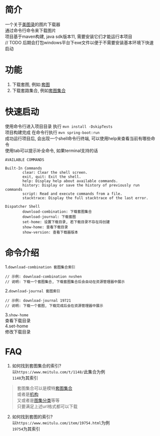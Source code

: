 # 简介
一个关于[美图录](https://www.meitulu.com)的图片下载器<br/>
通过命令行命令来下载图片<br/>
项目基于maven构建, java sdk版本11, 需要安装它们才能运行本项目<br/>
// TODO 后期会打包windows平台下exe文件以便于不需要安装基本环境下快速启动

# 功能
1. 下载套图, 例如:[套图](https://www.meitulu.com/item/19754.html)
2. 下载套路集合, 例如[套图集合](https://www.meitulu.com/t/1148/)

# 快速启动
使用命令行进入项目目录 执行 `mvn install -DskipTests` <br/>
项目构建完成 在命令行执行 `mvn spring-boot:run`<br/>
成功运行项目后, 会出现一个shell命令行终端, 可以使用help来查看当前有哪些命令<br/>
使用tab可以提示补全命令, 如果terminal支持的话<br/>
```jshelllanguage
AVAILABLE COMMANDS

Built-In Commands
        clear: Clear the shell screen.
        exit, quit: Exit the shell.
        help: Display help about available commands.
        history: Display or save the history of previously run commands
        script: Read and execute commands from a file.
        stacktrace: Display the full stacktrace of the last error.

Dispatcher Shell
        download-combination: 下载套图集合
        download-journal: 下载套图
        set-home: 设置下载目录, 若下载目录不存在将创建
        show-home: 查看下载目录
        show-version: 查看下载器版本

```

# 命令介绍
1.`download-combination 套图集合索引`<br/>
```jshelllanguage
// 示例: download-combination nvshen
// 说明: 下载一个套图集合, 下载套图集合后会自动在资源管理器中展示
```
2.`download-journal 套图索引`<br/>
```jshelllanguage
// 示例: download-journal 19721
// 说明: 下载一个套图, 下载完成后会在资源管理器中展示
```

3.`show-home`<br/>
查看下载目录<br/>
4.set-home<br/>
修改下载目录<br/>

# FAQ
1. 如何找到套图集合的索引?<br/>
以`https://www.meitulu.com/t/1148/`此集合为例<br/>
`1148`为其索引<br/>
>套图集合可以是模特[套图集合](https://www.meitulu.com/t/1148/)<br/>
或者是[机构](https://www.meitulu.com/t/xiuren/)<br/>
又或者是[图集分类](https://www.meitulu.com/t/nvshen/)等等<br/>
只要满足上述url格式都可以下载

2. 如何找到套图的索引?<br/>
以`https://www.meitulu.com/item/19754.html`为例<br/>
`19754`为其索引<br/>